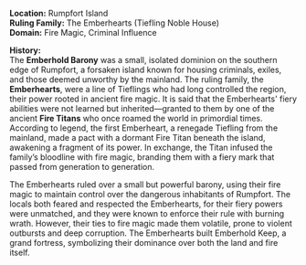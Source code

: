 

**Location:** Rumpfort Island  
**Ruling Family:** The Emberhearts (Tiefling Noble House)  
**Domain:** Fire Magic, Criminal Influence

**History:**  
The **Emberhold Barony** was a small, isolated dominion on the southern edge of Rumpfort, a forsaken island known for housing criminals, exiles, and those deemed unworthy by the mainland. The ruling family, the **Emberhearts**, were a line of Tieflings who had long controlled the region, their power rooted in ancient fire magic. It is said that the Emberhearts' fiery abilities were not learned but inherited—granted to them by one of the ancient **Fire Titans** who once roamed the world in primordial times. According to legend, the first Emberheart, a renegade Tiefling from the mainland, made a pact with a dormant Fire Titan beneath the island, awakening a fragment of its power. In exchange, the Titan infused the family’s bloodline with fire magic, branding them with a fiery mark that passed from generation to generation.

The Emberhearts ruled over a small but powerful barony, using their fire magic to maintain control over the dangerous inhabitants of Rumpfort. The locals both feared and respected the Emberhearts, for their fiery powers were unmatched, and they were known to enforce their rule with burning wrath. However, their ties to fire magic made them volatile, prone to violent outbursts and deep corruption. The Emberhearts built Emberhold Keep, a grand fortress, symbolizing their dominance over both the land and fire itself.